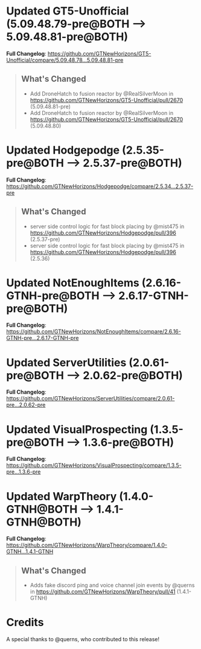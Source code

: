 # Updated GT5-Unofficial (5.09.48.79-pre@BOTH --> 5.09.48.81-pre@BOTH)
**Full Changelog**: https://github.com/GTNewHorizons/GT5-Unofficial/compare/5.09.48.78...5.09.48.81-pre
>## What's Changed
> * Add DroneHatch to fusion reactor by @RealSilverMoon in https://github.com/GTNewHorizons/GT5-Unofficial/pull/2670 (5.09.48.81-pre)
> * Add DroneHatch to fusion reactor by @RealSilverMoon in https://github.com/GTNewHorizons/GT5-Unofficial/pull/2670 (5.09.48.80)
>

# Updated Hodgepodge (2.5.35-pre@BOTH --> 2.5.37-pre@BOTH)
**Full Changelog**: https://github.com/GTNewHorizons/Hodgepodge/compare/2.5.34...2.5.37-pre
>## What's Changed
> * server side control logic for fast block placing by @mist475 in https://github.com/GTNewHorizons/Hodgepodge/pull/396 (2.5.37-pre)
> * server side control logic for fast block placing by @mist475 in https://github.com/GTNewHorizons/Hodgepodge/pull/396 (2.5.36)
>

# Updated NotEnoughItems (2.6.16-GTNH-pre@BOTH --> 2.6.17-GTNH-pre@BOTH)
**Full Changelog**: https://github.com/GTNewHorizons/NotEnoughItems/compare/2.6.16-GTNH-pre...2.6.17-GTNH-pre

# Updated ServerUtilities (2.0.61-pre@BOTH --> 2.0.62-pre@BOTH)
**Full Changelog**: https://github.com/GTNewHorizons/ServerUtilities/compare/2.0.61-pre...2.0.62-pre

# Updated VisualProspecting (1.3.5-pre@BOTH --> 1.3.6-pre@BOTH)
**Full Changelog**: https://github.com/GTNewHorizons/VisualProspecting/compare/1.3.5-pre...1.3.6-pre

# Updated WarpTheory (1.4.0-GTNH@BOTH --> 1.4.1-GTNH@BOTH)
**Full Changelog**: https://github.com/GTNewHorizons/WarpTheory/compare/1.4.0-GTNH...1.4.1-GTNH
>## What's Changed
> * Adds fake discord ping and voice channel join events by @querns in https://github.com/GTNewHorizons/WarpTheory/pull/41 (1.4.1-GTNH)
>

# Credits
A special thanks to @querns, who contributed to this release!